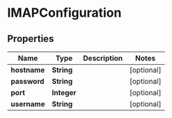 
# IMAPConfiguration

## Properties
Name | Type | Description | Notes
------------ | ------------- | ------------- | -------------
**hostname** | **String** |  |  [optional]
**password** | **String** |  |  [optional]
**port** | **Integer** |  |  [optional]
**username** | **String** |  |  [optional]



